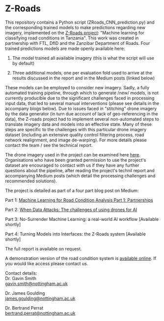 # Z-Roads

This repository contains a Python script (ZRoads_CNN_prediction.py) and the corresponding trained models to make predictions regarding new imagery, implemented on the [Z-Roads project](https://medium.com/frontier-technology-livestreaming/case-study-machine-learning-for-classifying-road-conditions-in-tanzania-95d186a0451e): "Machine learning for classifying road conditions in Tanzania". This work was created in partnership with FTL, DfID and the Zanzibar Department of Roads. Four trained predictions models are  made openly available here:

1. The model trained all available imagery (this is what the script will use by default)

2. Three additional models, one per evaluation fold used to arrive at the results discussed in the report and in the Medium posts (linked below)

These models can be employed to consider new imagery. Sadly, a fully automated training pipeline, through which to generate /new/ models, is not currently producible due to the significant challenges faced in processing input data, that led to several manual interventions (please see details in the accompany blogs below). Due to issues faced in "stitching" drone imagery by the data generator (in turn due account of lack of geo-referencing in the data), the Z-roads project had to implement several non-automated steps to translate imagery data and models into an effective state. Many of these steps are specific to the challenges with this particular drone imagery dataset (including an extensive quality control filtering process, road network realignment, and image de-warping). For more details please contact the team / see the technical report.

The drone imagery used in the project can be examined here [here](https://opendri.org/project/zanzibar/). Organisations who have been granted permission to use the project's dataset are encouraged to contact with us if they have any further questions about the pipeline, after reading the project's technil report and accompanying Medium posts (which detail the processing challenges and recommended solutions).

The project is detailed as part of a four part blog post on Medium:

Part 1: [Machine Learning for Road Condition Analysis Part 1: Partnerships](https://medium.com/frontier-technology-livestreaming/machine-learning-for-road-condition-analysis-part-1-partnerships-f625caf970a9)

Part 2: [When Data Attacks: The challenges of using drones for AI](https://medium.com/frontier-technology-livestreaming/machine-learning-for-road-condition-analysis-part-2-when-data-attacks-645cd01a763f)

Part 3: No-Surrender Machine Learning: a real-world AI workflow [Available shortly]

Part 4: Turning Models into Interfaces: the Z-Roads system [Available shortly]

The full report is available on request.

A demonstration version of the road condition system is [available online](http://www.cs.nott.ac.uk/~pszgss/zroads/). If you would like access please contact us.

Contact details:  
Dr. Gavin Smith  
gavin.smith@nottingham.ac.uk

Dr. James Goulding  
james.goulding@nottingham.ac.uk  

Dr. Bertrand Perrat  
bertrand.perrat@nottingham.ac.uk

